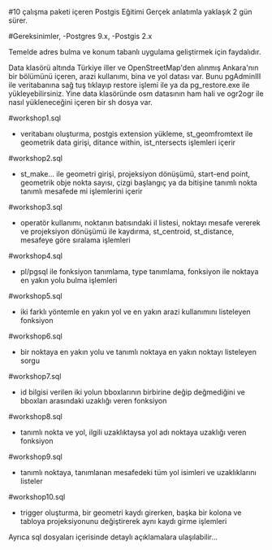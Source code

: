 #10 çalışma paketi içeren Postgis Eğitimi
Gerçek anlatımla yaklaşık 2 gün sürer.

#Gereksinimler,
-Postgres 9.x,
-Postgis 2.x

Temelde adres bulma ve konum tabanlı uygulama geliştirmek için faydalıdır.

Data klasörü altında Türkiye iller ve OpenStreetMap'den alınmış Ankara'nın bir bölümünü içeren, arazi kullanımı, bina ve yol datası var.
Bunu pgAdminIII ile veritabanına sağ tuş tıklayıp restore işlemi ile ya da pg_restore.exe ile yükleyebilirsiniz.
Yine data klasöründe osm datasının ham hali ve ogr2ogr ile nasıl yükleneceğini içeren bir sh dosya var.

#workshop1.sql
- veritabanı oluşturma, postgis extension yükleme, st_geomfromtext ile geometrik data girişi, ditance within, ist_ntersects işlemleri içerir

#workshop2.sql
- st_make... ile geometri girişi, projeksiyon dönüşümü, start-end point, geometrik obje nokta sayısı, çizgi başlangıç ya da bitişine tanımlı nokta tanımlı mesafede mi işlemlerini içerir

#workshop3.sql
- operatör kullanımı, noktanın batısındaki il listesi, noktayı mesafe vererek ve projeksiyon dönüşümü ile kaydırma, st_centroid, st_distance, mesafeye göre sıralama işlemleri

#workshop4.sql
- pl/pgsql ile fonksiyon tanımlama, type tanımlama, fonksiyon ile noktaya en yakın yolu bulma işlemleri

#workshop5.sql
- iki farklı yöntemle en yakın yol ve en yakın arazi kullanımını listeleyen fonksiyon

#workshop6.sql
- bir noktaya en yakın yolu ve tanımlı noktaya en yakın noktayı listeleyen sorgu

#workshop7.sql
- id bilgisi verilen iki yolun bboxlarının birbirine değip değmediğini ve bboxları arasındaki uzaklığı veren fonksiyon

#workshop8.sql
- tanımlı nokta ve yol, ilgili uzaklıktaysa yol adı  noktaya uzaklığı veren fonksiyon

#workshop9.sql
- tanımlı noktaya, tanımlanan mesafedeki tüm yol isimleri ve uzaklıklarını listeler

#workshop10.sql
- trigger oluşturma, bir geometri kaydı girerken, başka bir kolona ve tabloya projeksiyonunu değiştirerek aynı kaydı girme işlemleri

Ayrıca sql dosyaları içerisinde detaylı açıklamalara ulaşılabilir...
